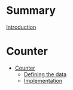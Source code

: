 # Summary

[Introduction](README.md)


# Counter

- [Counter](./counter/intro.md)
  - [Defining the data](counter/first_steps.md)
  - [Implementation](counter/impl.md)